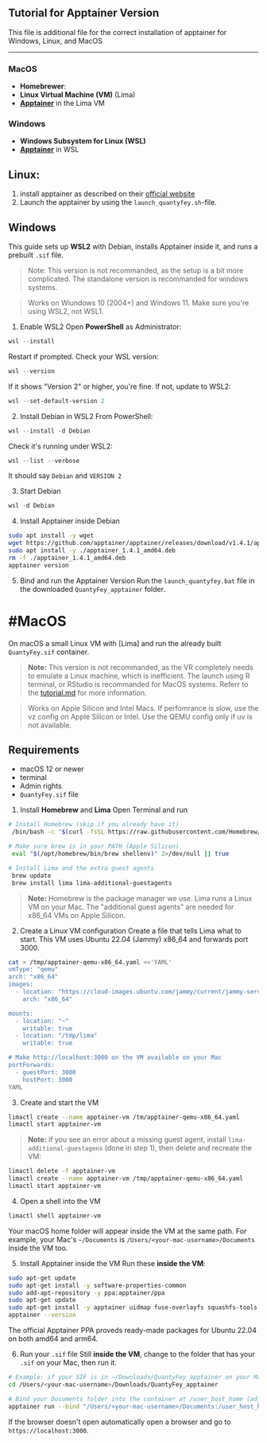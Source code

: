 ## Tutorial for Apptainer Version

This file is additional file for the correct installation of apptainer for Windows, Linux, and MacOS

---
### **MacOS**
- **Homebrewer**:
- **Linux Virtual Machine (VM)** (Lima)
- [**Apptainer**](https://apptainer.org/docs/admin/main/installation.html) in the Lima VM

### **Windows**
- **Windows Subsystem for Linux (WSL)**
- [**Apptainer**](https://apptainer.org/docs/admin/main/installation.html) in WSL



## Linux:

1. install apptainer as described on their [official website](https://apptainer.org/docs/admin/main/installation.html#install-from-github-release-rpms)
2. Launch the apptainer by using the `launch_quantyfey.sh`-file.


## Windows
This guide sets up **WSL2** with Debian, installs Apptainer inside it, and runs a prebuilt `.sif` file.
> Note: This version is not recommanded, as the setup is a bit more complicated. The standalone version is recommanded for windows systems.

> Works on Wiundows 10 (2004+) and Windows 11.
> Make sure you're using WSL2, not WSL1.

1. Enable WSL2
Open **PowerShell** as Administrator:
``` powershell
wsl --install
```
Restart if prompted.
Check your WSL version:
``` powershell
wsl --version
```
If it shows "Version 2" or higher, you're fine.
If not, update to WSL2:
``` powershell
wsl --set-default-version 2
```

2. Install Debian in WSL2
From PowerShell:
``` powershell
wsl --install -d Debian
```
Check it's running under WSL2:
``` powershell
wsl --list --verbose
```

It should say `Debian` and `VERSION 2`

3. Start Debian
``` powershell
wsl -d Debian
```

4. Install Apptainer inside Debian
``` bash
sudo apt install -y wget
wget https://github.com/apptainer/apptainer/releases/download/v1.4.1/apptainer_1.4.1_amd64.deb
sudo apt install -y ./apptainer_1.4.1_amd64.deb
rm -f ./apptainer_1.4.1_amd64.deb
apptainer version
```

5. Bind and run the Apptainer Version
Run the `launch_quantyfey.bat` file in the downloaded `QuantyFey_apptainer` folder.


# #MacOS

On macOS a small Linux VM with [Lima] and run the already built `QuantyFey.sif` container.
> **Note:** This version is not recommanded, as the VR completely needs to emulate a Linux machine, which is inefficient.
> The launch using R terminal, or RStudio is recommanded for MacOS systems. Referr to the [tutorial.md](/tutorial.md) for more information.

> Works on Apple Silicon and Intel Macs. 
> If perfomrance is slow, use the vz config on Apple Silicon or Intel. Use the QEMU config only if uv is not available.

## Requirements
- macOS 12 or newer
- terminal
- Admin rights
- `QuantyFey.sif` file

1. Install **Homebrew** and **Lima**
Open Terminal and run
``` bash
# Install Homebrew (skip if you already have it)
 /bin/bash -c "$(curl -fsSL https://raw.githubusercontent.com/Homebrew/install/HEAD/install.sh)"

# Make sure brew is in your PATH (Apple Silicon)
 eval "$(/opt/homebrew/bin/brew shellenv)" 2>/dev/null || true

# Install Lima and the extra guest agents
 brew update
 brew install lima lima-additional-guestagents
```

> **Note:** Homebrew is the package manager we use. Lima runs a Linux VM on your Mac. The "additional guest agents" are needed for x86_64 VMs on Apple Silicon.

2. Create a Linux VM configuration
Create a file that tells Lima what to start. This VM uses Ubuntu 22.04 (Jammy) x86_64 and forwards port 3000.

``` bash
cat > /tmp/apptainer-qemu-x86_64.yaml <<'YAML'
vmType: "qemu"
arch: "x86_64"
images:
  - location: "https://cloud-images.ubuntu.com/jammy/current/jammy-server-cloudimg-amd64.img"
    arch: "x86_64"

mounts:
  - location: "~"
    writable: true
  - location: "/tmp/lima"
    writable: true

# Make http://localhost:3000 on the VM available on your Mac
portForwards:
  - guestPort: 3000
    hostPort: 3000
YAML
```

3. Create and start the VM
``` bash
limactl create --name apptainer-vm /tm/apptainer-qemu-x86_64.yaml
limactl start apptainer-vm
```
 > **Note:** if you see an error about a missing guest agent, install `lima-additional-guestagens` (done in step 1), then delete and recreate the VM:
``` bash
limactl delete -f apptainer-vm
limactl create --name apptainer-vm /tmp/apptainer-qemu-x86_64.yaml
limactl start apptainer-vm
```

4. Open a shell into the VM
``` bash
limactl shell apptainer-vm
```
Your macOS home folder will appear inside the VM at the same path. For example, your Mac's `~/Documents` is `/Users/<your-mac-username>/Documents` inside the VM too.

5. Install Apptainer inside the VM
Run these **inside the VM**:
``` bash
sudo apt-get update
sudo apt-get install -y software-properties-common
sudo add-apt-repository -y ppa:apptainer/ppa
sudo apt-get update
sudo apt-get install -y apptainer uidmap fuse-overlayfs squashfs-tools
apptainer --version
```
The official Apptainer PPA proveds ready-made packages for Ubuntu 22.04 on both amd64 and arm64.

6. Run your `.sif` file
Still **inside the VM**, change to the folder that has your `.sif` on your Mac, then run it.

``` bash
# Example: if your SIF is in ~/Downloads/QuantyFey_apptainer on your Mac
cd /Users/<your-mac-username>/Downloads/QuantyFey_apptainer

# Bind your Documents folder into the container at /user_host_home (adjust if needed)
apptainer run --bind "/Users/<your-mac-username>/Documents:/user_host_home" ./QuantyFey.sif
```
If the browser doesn't open automatically open a browser and go to `https://localhost:3000`.
